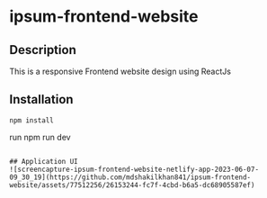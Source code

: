 ﻿# ipsum-frontend-website
 
## Description
This is a responsive Frontend website design using ReactJs

## Installation

```
npm install
```
run npm run dev
```

## Application UI
![screencapture-ipsum-frontend-website-netlify-app-2023-06-07-09_30_19](https://github.com/mdshakilkhan841/ipsum-frontend-website/assets/77512256/26153244-fc7f-4cbd-b6a5-dc68905587ef)
